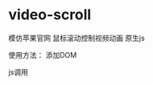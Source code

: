 # video-scroll

模仿苹果官网 鼠标滚动控制视频动画
原生js

使用方法：
添加DOM
<div id="viScroll"></div>

js调用
<script>
	var viScroll = new videoScroll('viScroll', {
		url: "video/91cdbc49-b42a-4ddb-a481-9c47f944e901.mp4", //视频地址
		totalHeight: 500 //占用高度
	});
</script>

